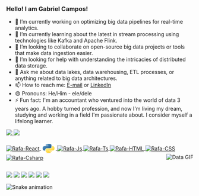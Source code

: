 ### Hello! I am Gabriel Campos!

- 🔭 I’m currently working on optimizing big data pipelines for real-time analytics.
- 🌱 I’m currently learning about the latest in stream processing using technologies like Kafka and Apache Flink.
- 👯 I’m looking to collaborate on open-source big data projects or tools that make data ingestion easier.
- 🤔 I’m looking for help with understanding the intricacies of distributed data storage.
- 💬 Ask me about data lakes, data warehousing, ETL processes, or anything related to big data architectures.
- 📫 How to reach me: [E-mail](gabriel.c.campos@ext.leroymerlin.pt) or [LinkedIn](https://www.linkedin.com/in/gabrielcabralcampos/)
- 😄 Pronouns: He/Him - ele/dele
- ⚡ Fun fact: I'm an accountant who ventured into the world of data 3 years ago. A hobby turned profession, and now I'm living my dream, studying and working in a field I'm passionate about. I consider myself a lifelong learner.

<div>
  <a href="https://github.com/Gabezz124">
  <img height="180em" src="https://github-readme-stats.vercel.app/api?username=Gabezz124&show_icons=true&theme=dracula&include_all_commits=true&count_private=true"/>
  <img height="180em" src="https://github-readme-stats.vercel.app/api/top-langs/?username=Gabezz124&layout=compact&langs_count=16&theme=dracula"/>

</div>
<div style="display: inline_block"><br>

  <img align="center" alt="Rafa-React" height="30" width="40" src="https://cdn.jsdelivr.net/gh/devicons/devicon/icons/googlecloud/googlecloud-original.svg">
  <img align="center" alt="Gabezz-Python" height="30" width="40" src="https://raw.githubusercontent.com/devicons/devicon/master/icons/python/python-original.svg">
  <img align="center" alt="Rafa-Js" height="30" width="40" src="https://cdn.jsdelivr.net/gh/devicons/devicon/icons/mysql/mysql-original.svg">
  <img align="center" alt="Rafa-Ts" height="30" width="40" src="https://cdn.jsdelivr.net/gh/devicons/devicon/icons/postgresql/postgresql-original-wordmark.svg">
  <img align="center" alt="Rafa-HTML" height="30" width="40" src="https://cdn.jsdelivr.net/gh/devicons/devicon/icons/linux/linux-original.svg">
  <img align="center" alt="Rafa-CSS" height="30" width="40" src="https://cdn.jsdelivr.net/gh/devicons/devicon/icons/vscode/vscode-original.svg">
  <img align="center" alt="Rafa-Csharp" height="30" width="40" src="https://cdn.jsdelivr.net/gh/devicons/devicon/icons/git/git-original.svg">
  <img align="right" alt="Data GIF" src="https://media.giphy.com/media/Godtj62ewycxy/giphy.gif">

</div>

  ##
 
<div> 
  <a href="https://www.youtube.com/channel/UCSh6emdks-FaqgX0lN8oTRA" target="_blank"><img src="https://img.shields.io/badge/YouTube-FF0000?style=for-the-badge&logo=youtube&logoColor=white" target="_blank"></a>
  <a href="https://instagram.com/cabralzz" target="_blank"><img src="https://img.shields.io/badge/-Instagram-%23E4405F?style=for-the-badge&logo=instagram&logoColor=white" target="_blank"></a>
 	<a href="https://www.twitch.tv/gabezztv" target="_blank"><img src="https://img.shields.io/badge/Twitch-9146FF?style=for-the-badge&logo=twitch&logoColor=white" target="_blank"></a>
 <a href="https://discord.gg/B4quRHh6" target="_blank"><img src="https://img.shields.io/badge/Discord-7289DA?style=for-the-badge&logo=discord&logoColor=white" target="_blank"></a> 
  <a href = "mailto:gabrielcabralcampos@gmail.com"><img src="https://img.shields.io/badge/-Gmail-%23333?style=for-the-badge&logo=gmail&logoColor=white" target="_blank"></a>
  <a href="https://www.linkedin.com/in/gabrielcabralcampos" target="_blank"><img src="https://img.shields.io/badge/-LinkedIn-%230077B5?style=for-the-badge&logo=linkedin&logoColor=white" target="_blank"></a> 
 
  ![Snake animation](https://github.com/Gabezz124/Gabezz124/blob/output/github-contribution-grid-snake.svg)


 
</div>
